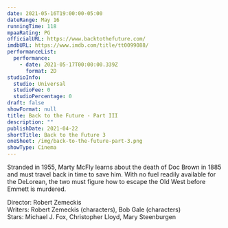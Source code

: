 ```yaml
---
date: 2021-05-16T19:00:00-05:00
dateRange: May 16
runningTime: 118
mpaaRating: PG
officialURL: https://www.backtothefuture.com/
imdbURL: https://www.imdb.com/title/tt0099088/
performanceList:
  performance:
    - date: 2021-05-17T00:00:00.339Z
      format: 2D
studioInfo:
  studio: Universal
  studioFee: 0
  studioPercentage: 0
draft: false
showFormat: null
title: Back to the Future - Part III
description: ""
publishDate: 2021-04-22
shortTitle: Back to the Future 3
oneSheet: /img/back-to-the-future-part-3.png
showType: Cinema
---
```

Stranded in 1955, Marty McFly learns about the death of Doc Brown in 1885 and must travel back in time to save him. With no fuel readily available for the DeLorean, the two must figure how to escape the Old West before Emmett is murdered.  

Director: Robert Zemeckis  
Writers: Robert Zemeckis (characters), Bob Gale (characters)  
Stars: Michael J. Fox, Christopher Lloyd, Mary Steenburgen  
